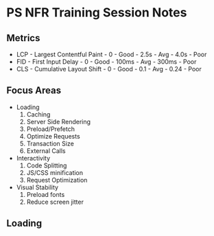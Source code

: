 # PS NFR Training Session Notes

## Metrics
- LCP - Largest Contentful Paint - 0 - Good - 2.5s - Avg - 4.0s - Poor
- FID - First Input Delay - 0 - Good - 100ms - Avg - 300ms - Poor
- CLS - Cumulative Layout Shift - 0 - Good - 0.1 - Avg - 0.24 - Poor

## Focus Areas
- Loading
    1. Caching
    1. Server Side Rendering
    1. Preload/Prefetch
    1. Optimize Requests
    1. Transaction Size
    1. External Calls
- Interactivity
    1. Code Splitting
    1. JS/CSS minification
    1. Request Optimization
- Visual Stability
    1. Preload fonts
    1. Reduce screen jitter

## Loading

